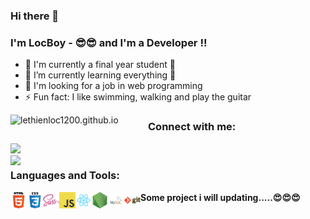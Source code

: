 ### Hi there 👋
### I'm LocBoy - 😎😎 and  I'm a  Developer !!

- 🔭 I'm currently a final year student 🤣
- 🌱 I’m currently learning everything 🤣
- 👯 I'm looking for a job in web programming
- ⚡ Fun fact: I like swimming, walking and play the guitar 
<img align="left" alt="lethienloc1200.github.io" width="220px" src="https://scontent.fdad3-3.fna.fbcdn.net/v/t1.6435-9/128085745_826009727965927_3013310765086759669_n.jpg?_nc_cat=100&ccb=1-5&_nc_sid=09cbfe&_nc_ohc=KotPHDoowcIAX9XQ0RL&_nc_ht=scontent.fdad3-3.fna&oh=7a18fc19b91a513034f8985542fa6248&oe=61C71519" />

### Connect with me:
<a  href="lethienloc1200.github.io"><img src="https://img.icons8.com/external-kmg-design-outline-color-kmg-design/32/000000/external-web-big-data-kmg-design-outline-color-kmg-design.png"/><a/>
<br />
<a href="facebook.com/lethienloc1200" > <img align="left" src="https://img.icons8.com/bubbles/50/000000/facebook-new.png"/><a/>
 
### Languages and Tools:  

<img align="left" alt="HTML5" width="26px" src="https://raw.githubusercontent.com/github/explore/80688e429a7d4ef2fca1e82350fe8e3517d3494d/topics/html/html.png" />
<img align="left" alt="CSS3" width="26px" src="https://raw.githubusercontent.com/github/explore/80688e429a7d4ef2fca1e82350fe8e3517d3494d/topics/css/css.png" />
<img align="left" alt="Sass" width="26px" src="https://raw.githubusercontent.com/github/explore/80688e429a7d4ef2fca1e82350fe8e3517d3494d/topics/sass/sass.png" />
<img align="left"alt="JavaScript" width="26px"src="https://raw.githubusercontent.com/github/explore/80688e429a7d4ef2fca1e82350fe8e3517d3494d/topics/javascript/javascript.png" />
<img align="left" alt="React" width="26px" src="https://raw.githubusercontent.com/github/explore/80688e429a7d4ef2fca1e82350fe8e3517d3494d/topics/react/react.png" />
<img align="left" alt="Node.js" width="26px" src="https://raw.githubusercontent.com/github/explore/80688e429a7d4ef2fca1e82350fe8e3517d3494d/topics/nodejs/nodejs.png" />
<img align="left" alt="MySQL" width="26px" src="https://raw.githubusercontent.com/github/explore/80688e429a7d4ef2fca1e82350fe8e3517d3494d/topics/mysql/mysql.png" />
<img align="left" alt="Git" width="26px" src="https://raw.githubusercontent.com/github/explore/80688e429a7d4ef2fca1e82350fe8e3517d3494d/topics/git/git.png" />

 

**Some project i will updating.....😍😍😍**
<br />

